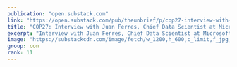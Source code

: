 ```yaml
---
publication: "open.substack.com"
link: "https://open.substack.com/pub/theunbrief/p/cop27-interview-with-juan-ferres"
title: "COP27: Interview with Juan Ferres, Chief Data Scientist at Microsoft | Interview with Sandro Giuliani, CEO of GESDA | WTO Launches World Trade Report"
excerpt: "Interview with Juan Ferres, Chief Data Scientist at Microsoft, and Director of the AI for Good Lab Maya Plentz We are seeing, at COP27, a great push from the private sector to be truly engaged and wor"
image: "https://substackcdn.com/image/fetch/w_1200,h_600,c_limit,f_jpg,q_auto:good,fl_progressive:steep/https%3A%2F%2Fbucketeer-e05bbc84-baa3-437e-9518-adb32be77984.s3.amazonaws.com%2Fpublic%2Fimages%2F6422f255-01fa-4154-8f40-51bba09a287c_610x610.jpeg"
group: con
rank: 11
---
```

